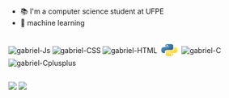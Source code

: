 - 📚 I'm a computer science student at UFPE
- 🌱 machine learning

<div style="display: inline_block"><br>
  <img align="center" alt="gabriel-Js" height="30" width="40" <img src="https://cdn.jsdelivr.net/gh/devicons/devicon@latest/icons/googlecloud/googlecloud-original.svg" />
  <img align="center" alt="gabriel-CSS" height="30" width="40" <img src="https://cdn.jsdelivr.net/gh/devicons/devicon@latest/icons/docker/docker-original.svg" />
  <img align="center" alt="gabriel-HTML" height="30" width="40" <img src="https://cdn.jsdelivr.net/gh/devicons/devicon@latest/icons/pytorch/pytorch-original.svg" />
  <img align="center" alt="gabriel-Python" height="30" width="40" src="https://raw.githubusercontent.com/devicons/devicon/master/icons/python/python-original.svg">
  <img align="center" alt="gabriel-C" height="30" width="40" src="https://cdn.jsdelivr.net/gh/devicons/devicon/icons/c/c-original.svg">
  <img align="center" alt="gabriel-Cplusplus" height="30" width="40" src="https://cdn.jsdelivr.net/gh/devicons/devicon/icons/cplusplus/cplusplus-original.svg" />
</div>
  
  ##
 
<div> 
  <a href="https://instagram.com/gabrielpierre._" target="blank"><img src="https://img.shields.io/badge/-Instagram-%23E4405F?style=for-the-badge&logo=instagram&logoColor=white" target="_blank"></a> 
  <a href = "mailto:gpcc@cin.ufpe.br"><img src="https://img.shields.io/badge/-Gmail-%23333?style=for-the-badge&logo=gmail&logoColor=white" target="_blank"></a>
</div>
